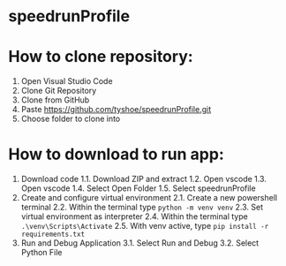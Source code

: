 # speedrunProfile

# How to clone repository:
1. Open Visual Studio Code
2. Clone Git Repository
3. Clone from GitHub
4. Paste https://github.com/tyshoe/speedrunProfile.git
5. Choose folder to clone into

# How to download to run app:
1. Download code
  1.1. Download ZIP and extract
  1.2. Open vscode
  1.3. Open vscode
  1.4. Select Open Folder
  1.5. Select speedrunProfile
2. Create and configure virtual environment
  2.1. Create a new powershell terminal 
  2.2. Within the terminal type `python -m venv venv`
  2.3. Set virtual environment as interpreter
  2.4. Within the terminal type `.\venv\Scripts\Activate`
  2.5. With venv active, type `pip install -r requirements.txt`
3. Run and Debug Application
  3.1. Select Run and Debug
  3.2. Select Python File
